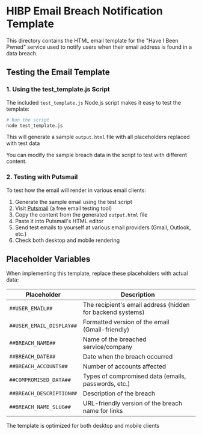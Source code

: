# HIBP Email Breach Notification Template

This directory contains the HTML email template for the "Have I Been Pwned" service used to notify users when their email address is found in a data breach.

## Testing the Email Template

### 1. Using the test_template.js Script

The included `test_template.js` Node.js script makes it easy to test the template:

```bash
# Run the script
node test_template.js
```

This will generate a sample `output.html` file with all placeholders replaced with test data

You can modify the sample breach data in the script to test with different content.

### 2. Testing with Putsmail

To test how the email will render in various email clients:

1. Generate the sample email using the test script
2. Visit [Putsmail](https://putsmail.com/) (a free email testing tool)
3. Copy the content from the generated `output.html` file
4. Paste it into Putsmail's HTML editor
5. Send test emails to yourself at various email providers (Gmail, Outlook, etc.)
6. Check both desktop and mobile rendering

## Placeholder Variables

When implementing this template, replace these placeholders with actual data:

| Placeholder              | Description                                                |
| ------------------------ | ---------------------------------------------------------- |
| `##USER_EMAIL##`         | The recipient's email address (hidden for backend systems) |
| `##USER_EMAIL_DISPLAY##` | Formatted version of the email (Gmail-friendly)            |
| `##BREACH_NAME##`        | Name of the breached service/company                       |
| `##BREACH_DATE##`        | Date when the breach occurred                              |
| `##BREACH_ACCOUNTS##`    | Number of accounts affected                                |
| `##COMPROMISED_DATA##`   | Types of compromised data (emails, passwords, etc.)        |
| `##BREACH_DESCRIPTION##` | Description of the breach                                  |
| `##BREACH_NAME_SLUG##`   | URL-friendly version of the breach name for links          |

The template is optimized for both desktop and mobile clients
